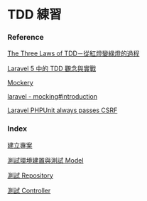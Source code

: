 TDD 練習
===

### Reference
[The Three Laws of TDD－從紅燈變綠燈的過程](https://www.dotblogs.com.tw/hatelove/2015/12/14/explanation-The-Three-Laws-of-TDD)

[Laravel 5 中的 TDD 觀念與實戰](https://jaceju-books.gitbooks.io/tdd-in-laravel-5/content/)

[Mockery](http://docs.mockery.io/en/latest/index.html)

[laravel - mocking#introduction](https://laravel.com/docs/7.x/mocking#introduction)

[Laravel PHPUnit always passes CSRF](https://stackoverflow.com/questions/37734620/laravel-phpunit-always-passes-csrf)

### Index
[建立專案](https://github.com/ceparadise168/play-tdd/blob/master/tips/create-project.md)

[測試環境建置與測試 Model](https://github.com/ceparadise168/play-tdd/blob/master/tips/model.md)

[測試 Repository](https://github.com/ceparadise168/play-tdd/blob/master/tips/repository.md)

[測試 Controller](https://github.com/ceparadise168/play-tdd/blob/master/tips/controller.md)
